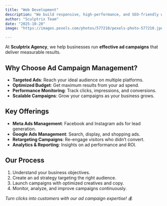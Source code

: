 ```yaml
---
title: "Web Development"
description: "We build responsive, high-performance, and SEO-friendly websites using modern stacks like React, Next.js, and Spring Boot."
author: "Sculptrix Team"
date: "2025-10-20"
image: "https://images.pexels.com/photos/577210/pexels-photo-577210.jpeg"

---
```


At **Sculptrix Agency**, we help businesses run **effective ad campaigns** that deliver measurable results.  

## Why Choose Ad Campaign Management?

- **Targeted Ads**: Reach your ideal audience on multiple platforms.  
- **Optimized Budget**: Get maximum results from your ad spend.  
- **Performance Monitoring**: Track clicks, impressions, and conversions.  
- **Scalable Campaigns**: Grow your campaigns as your business grows.  

## Key Offerings

- **Meta Ads Management**: Facebook and Instagram ads for lead generation.  
- **Google Ads Management**: Search, display, and shopping ads.  
- **Retargeting Campaigns**: Re-engage visitors who didn’t convert.  
- **Analytics & Reporting**: Insights on ad performance and ROI.  

## Our Process

1. Understand your business objectives.  
2. Create an ad strategy targeting the right audience.  
3. Launch campaigns with optimized creatives and copy.  
4. Monitor, analyze, and improve campaigns continuously.  

*Turn clicks into customers with our ad campaign expertise!* 💰